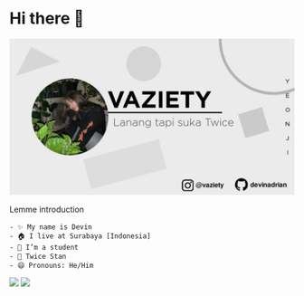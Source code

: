 # Hi there 👋

<img src="https://raw.githubusercontent.com/devinadrian/devinadrian/main/20220705_222839.jpg" />

Lemme introduction
```
- ✨ My name is Devin
- 🏠 I live at Surabaya [Indonesia]
- 🔭 I’m a student
- 🎎 Twice Stan
- 😄 Pronouns: He/Him
```

<img height="180em" src="https://github-readme-stats.vercel.app/api?username=devinadrian&show_icons=true&hide_border=true&&count_private=true&include_all_commits=true" />
<img height="180em" src="https://github-readme-stats.vercel.app/api/top-langs/?username=devinadrian&count_private=true&layout=compact" />
